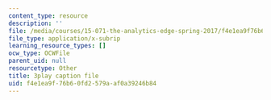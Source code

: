 ```yaml
---
content_type: resource
description: ''
file: /media/courses/15-071-the-analytics-edge-spring-2017/f4e1ea9f76b60fd2579aaf0a39246b84_hqiH39PShmA.srt
file_type: application/x-subrip
learning_resource_types: []
ocw_type: OCWFile
parent_uid: null
resourcetype: Other
title: 3play caption file
uid: f4e1ea9f-76b6-0fd2-579a-af0a39246b84
---
```

